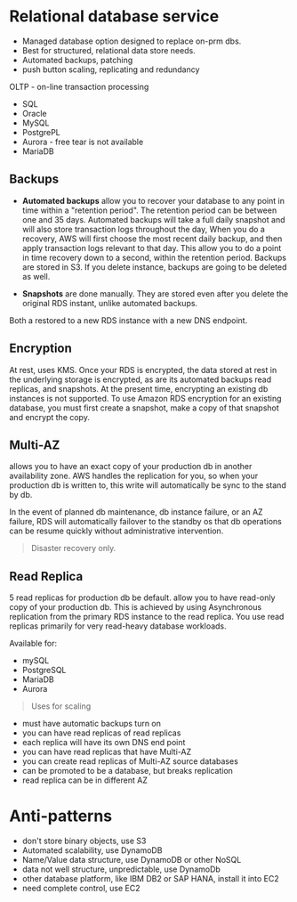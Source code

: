 
# Relational database service
- Managed database option  designed to replace on-prm dbs. 
- Best for structured, relational data store needs. 
- Automated backups, patching
- push button scaling, replicating and redundancy

OLTP - on-line transaction processing

- SQL
- Oracle
- MySQL
- PostgrePL
- Aurora - free tear is not available
- MariaDB

## Backups

- __Automated backups__ allow you to recover your database to any point in time within a "retention period". The retention period can be between one and 35 days. Automated backups will take a full daily snapshot and will also store transaction logs throughout the day, When you do a recovery, AWS will first choose the most recent daily backup, and then apply transaction logs relevant to that day. This allow you to do a point in time recovery down to a second, within the retention period. Backups are stored in S3. If you delete instance, backups are going to be deleted as well.

- __Snapshots__ are done manually. They are stored even after you delete the original RDS instant, unlike automated backups.

Both a restored to a new RDS instance with a new DNS endpoint.

## Encryption
At rest, uses KMS. Once your RDS is encrypted, the data stored at rest in the underlying storage is encrypted, as are its automated backups read replicas, and snapshots. At the present time, encrypting an existing db instances is not supported. To use Amazon RDS encryption for an existing database, you must first create a snapshot, make a copy of that snapshot and encrypt the copy.

## Multi-AZ
allows you to have an exact copy of your production db in another availability zone. AWS handles the replication for you, so when your production db is written to, this write will automatically be sync to the stand by db. 

In the event of planned db maintenance, db instance failure, or an AZ failure, RDS will automatically failover to the standby os that db operations can be resume quickly without administrative intervention. 

> Disaster recovery only.

## Read Replica
5 read replicas for production db be default.
allow you to have read-only copy of your production db. This is achieved by using Asynchronous replication from the primary RDS instance to the read replica. You use read replicas primarily for very read-heavy database workloads.

Available for:
- mySQL
- PostgreSQL
- MariaDB
- Aurora

> Uses for scaling

- must have automatic backups turn on
- you can have read replicas of read replicas
- each replica will have its own DNS end point
- you can have read replicas that have Multi-AZ
- you can create read replicas of Multi-AZ source databases
- can be promoted to be a database, but breaks replication 
- read replica can be in different AZ


# Anti-patterns
- don't store binary objects, use S3
- Automated scalability, use DynamoDB
- Name/Value data structure, use DynamoDB or other NoSQL
- data not well structure, unpredictable, use DynamoDb
- other database platform, like IBM DB2 or SAP HANA, install it into EC2
- need complete control, use EC2 